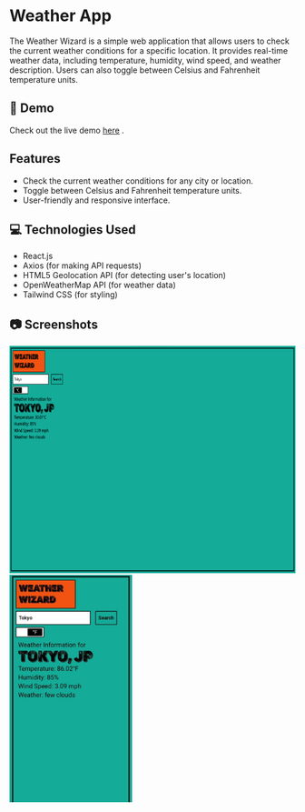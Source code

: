 # Weather App

The Weather Wizard is a simple web application that allows users to check the current weather conditions for a specific location. It provides real-time weather data, including temperature, humidity, wind speed, and weather description. Users can also toggle between Celsius and Fahrenheit temperature units.

## 🚀 Demo
Check out the live demo [here](https://weatherwizards.vercel.app/) .


## Features

- Check the current weather conditions for any city or location.
- Toggle between Celsius and Fahrenheit temperature units.
- User-friendly and responsive interface.

## 💻 Technologies Used

- React.js
- Axios (for making API requests)
- HTML5 Geolocation API (for detecting user's location)
- OpenWeatherMap API (for weather data)
- Tailwind CSS (for styling)

## 📷 Screenshots

<img src='./src/assets/PC snapshot.png' height="400" alt='watchlist'>

<img src='./src/assets/SmartphoneSnapshot.jpg' height="400" alt='watchlist'>

